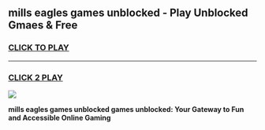 
## mills eagles games unblocked - Play Unblocked Gmaes & Free
<h3>
<a href="https://premium.freeplayer.one?title=mills_eagles_games_unblocked&ref=20F">CLICK TO PLAY</a></h3>
<hr>

<h3>
<a href="https://premium.freeplayer.one?title=mills_eagles_games_unblocked&ref=20F">CLICK 2 PLAY</a>
  
</h3>

<a href="https://premium.freeplayer.one?title=mills_eagles_games_unblocked&ref=20F/"><img src="https://clearcache.store/games.png"></a>


**mills eagles games unblocked games unblocked: Your Gateway to Fun and Accessible Online Gaming**
